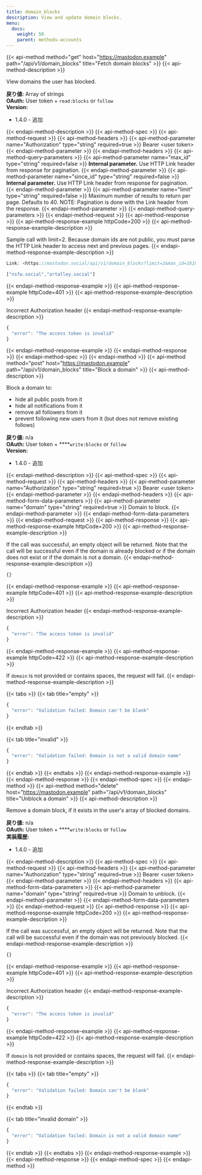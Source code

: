 ```yaml
---
title: domain_blocks
description: View and update domain blocks.
menu:
  docs:
    weight: 50
    parent: methods-accounts
---
```


{{< api-method method="get" host="https://mastodon.example" path="/api/v1/domain_blocks" title="Fetch domain blocks" >}}
{{< api-method-description >}}

View domains the user has blocked.

**戻り値:** Array of strings\
**OAuth:** User token + `read:blocks` or `follow`\
**Version:**

- 1.4.0 - 追加

{{< endapi-method-description >}}
{{< api-method-spec >}}
{{< api-method-request >}}
{{< api-method-headers >}}
{{< api-method-parameter name="Authorization" type="string" required=true >}}
Bearer &lt;user token&gt;
{{< endapi-method-parameter >}}
{{< endapi-method-headers >}}
{{< api-method-query-parameters >}}
{{< api-method-parameter name="max_id" type="string" required=false >}}
**Internal parameter.** Use HTTP Link header from response for pagination.
{{< endapi-method-parameter >}}
{{< api-method-parameter name="since_id" type="string" required=false >}}
**Internal parameter.** Use HTTP Link header from response for pagination.
{{< endapi-method-parameter >}}
{{< api-method-parameter name="limit" type="string" required=false >}}
Maximum number of results to return per page. Defaults to 40. NOTE: Pagination is done with the Link header from the response.
{{< endapi-method-parameter >}}
{{< endapi-method-query-parameters >}}
{{< endapi-method-request >}}
{{< api-method-response >}}
{{< api-method-response-example httpCode=200 >}}
{{< api-method-response-example-description >}}

Sample call with limit=2. Because domain ids are not public, you must parse the HTTP Link header to access next and previous pages.
{{< endapi-method-response-example-description >}}


```javascript
Link: <https://mastodon.social/api/v1/domain_blocks?limit=2&max_id=16194>; rel="next", <https://mastodon.social/api/v1/domain_blocks?limit=2&since_id=16337>; rel="prev"

["nsfw.social","artalley.social"]
```
{{< endapi-method-response-example >}}
{{< api-method-response-example httpCode=401 >}}
{{< api-method-response-example-description >}}

Incorrect Authorization header
{{< endapi-method-response-example-description >}}


```javascript
{
  "error": "The access token is invalid"
}
```
{{< endapi-method-response-example >}}
{{< endapi-method-response >}}
{{< endapi-method-spec >}}
{{< endapi-method >}}
{{< api-method method="post" host="https://mastodon.example" path="/api/v1/domain_blocks" title="Block a domain" >}}
{{< api-method-description >}}

Block a domain to:
- hide all public posts from it
- hide all notifications from it
- remove all followers from it
- prevent following new users from it \(but does not remove existing follows\)

**戻り値:** n/a\
**OAuth:** User token + ****`write:blocks` or `follow`\
**Version:**

- 1.4.0 - 追加

{{< endapi-method-description >}}
{{< api-method-spec >}}
{{< api-method-request >}}
{{< api-method-headers >}}
{{< api-method-parameter name="Authorization" type="string" required=true >}}
Bearer &lt;user token&gt;
{{< endapi-method-parameter >}}
{{< endapi-method-headers >}}
{{< api-method-form-data-parameters >}}
{{< api-method-parameter name="domain" type="string" required=true >}}
Domain to block.
{{< endapi-method-parameter >}}
{{< endapi-method-form-data-parameters >}}
{{< endapi-method-request >}}
{{< api-method-response >}}
{{< api-method-response-example httpCode=200 >}}
{{< api-method-response-example-description >}}

If the call was successful, an empty object will be returned. Note that the call will be successful even if the domain is already blocked or if the domain does not exist or if the domain is not a domain.
{{< endapi-method-response-example-description >}}


```javascript
{}
```
{{< endapi-method-response-example >}}
{{< api-method-response-example httpCode=401 >}}
{{< api-method-response-example-description >}}

Incorrect Authorization header
{{< endapi-method-response-example-description >}}


```javascript
{
  "error": "The access token is invalid"
}
```
{{< endapi-method-response-example >}}
{{< api-method-response-example httpCode=422 >}}
{{< api-method-response-example-description >}}

If `domain` is not provided or contains spaces, the request will fail.
{{< endapi-method-response-example-description >}}


{{< tabs >}}
{{< tab title="empty" >}}
```javascript
{
  "error": "Validation failed: Domain can't be blank"
}
```
{{< endtab >}}

{{< tab title="invalid" >}}
```javascript
{
  "error": "Validation failed: Domain is not a valid domain name"
}
```
{{< endtab >}}
{{< endtabs >}}
{{< endapi-method-response-example >}}
{{< endapi-method-response >}}
{{< endapi-method-spec >}}
{{< endapi-method >}}
{{< api-method method="delete" host="https://mastodon.example" path="/api/v1/domain_blocks" title="Unblock a domain" >}}
{{< api-method-description >}}

Remove a domain block, if it exists in the user's array of blocked domains.

**戻り値:** n/a\
**OAuth:** User token + ****`write:blocks` or `follow`\
**実装履歴:**

- 1.4.0 - 追加

{{< endapi-method-description >}}
{{< api-method-spec >}}
{{< api-method-request >}}
{{< api-method-headers >}}
{{< api-method-parameter name="Authorization" type="string" required=true >}}
Bearer &lt;user token&gt;
{{< endapi-method-parameter >}}
{{< endapi-method-headers >}}
{{< api-method-form-data-parameters >}}
{{< api-method-parameter name="domain" type="string" required=true >}}
Domain to unblock.
{{< endapi-method-parameter >}}
{{< endapi-method-form-data-parameters >}}
{{< endapi-method-request >}}
{{< api-method-response >}}
{{< api-method-response-example httpCode=200 >}}
{{< api-method-response-example-description >}}

If the call was successful, an empty object will be returned. Note that the call will be successful even if the domain was not previously blocked.
{{< endapi-method-response-example-description >}}


```javascript
{}
```
{{< endapi-method-response-example >}}
{{< api-method-response-example httpCode=401 >}}
{{< api-method-response-example-description >}}

Incorrect Authorization header
{{< endapi-method-response-example-description >}}


```javascript
{
  "error": "The access token is invalid"
}
```
{{< endapi-method-response-example >}}
{{< api-method-response-example httpCode=422 >}}
{{< api-method-response-example-description >}}

If `domain` is not provided or contains spaces, the request will fail.
{{< endapi-method-response-example-description >}}


{{< tabs >}}
{{< tab title="empty" >}}
```javascript
{
  "error": "Validation failed: Domain can't be blank"
}
```
{{< endtab >}}

{{< tab title="invalid domain" >}}
```javascript
{
  "error": "Validation failed: Domain is not a valid domain name"
}
```
{{< endtab >}}
{{< endtabs >}}
{{< endapi-method-response-example >}}
{{< endapi-method-response >}}
{{< endapi-method-spec >}}
{{< endapi-method >}}


